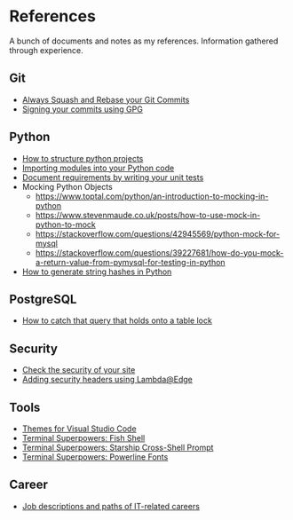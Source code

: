 # References
A bunch of documents and notes as my references.  Information gathered through experience.

## Git

- [Always Squash and Rebase your Git Commits](https://blog.carbonfive.com/2017/08/28/always-squash-and-rebase-your-git-commits/)
- [Signing your commits using GPG](https://help.github.com/en/articles/managing-commit-signature-verification)


## Python
- [How to structure python projects](https://docs.python-guide.org/writing/structure/)
- [Importing modules into your Python code](https://stackoverflow.com/questions/714063/importing-modules-from-parent-folder)
- [Document requirements by writing your unit tests](https://docs.pytest.org/en/latest/)
- Mocking Python Objects
  - https://www.toptal.com/python/an-introduction-to-mocking-in-python
  - https://www.stevenmaude.co.uk/posts/how-to-use-mock-in-python-to-mock
  - https://stackoverflow.com/questions/42945569/python-mock-for-mysql
  - https://stackoverflow.com/questions/39227681/how-do-you-mock-a-return-value-from-pymysql-for-testing-in-python
- [How to generate string hashes in Python](https://www.pythoncentral.io/hashing-strings-with-python/)


## PostgreSQL
- [How to catch that query that holds onto a table lock](https://hackernoon.com/postgres-idle-queries-and-pg-locks-216b207c3e39)

## Security
- [Check the security of your site](https://securityheaders.com)
- [Adding security headers using Lambda@Edge](https://aws.amazon.com/blogs/networking-and-content-delivery/adding-http-security-headers-using-lambdaedge-and-amazon-cloudfront/)


## Tools
- [Themes for Visual Studio Code](https://vscodethemes.com)
- [Terminal Superpowers: Fish Shell](https://fishshell.com/)
- [Terminal Superpowers: Starship Cross-Shell Prompt](https://starship.rs/)
- [Terminal Superpowers: Powerline Fonts](https://github.com/powerline/fonts)


## Career
- [Job descriptions and paths of IT-related careers](https://www.cyberdegrees.org)
